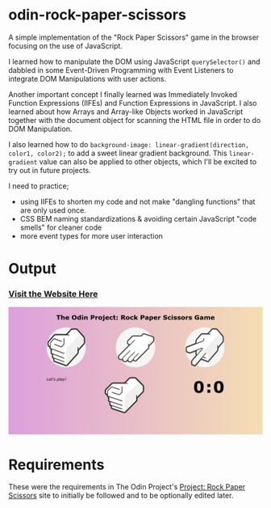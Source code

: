 # odin-rock-paper-scissors
A simple implementation of the "Rock Paper Scissors" game in the browser focusing on the use of JavaScript.

I learned how to manipulate the DOM using JavaScript `querySelector()` and dabbled in some Event-Driven Programming with Event Listeners to integrate DOM Manipulations with user actions.

Another important concept I finally learned was Immediately Invoked Function Expressions (IIFEs) and Function Expressions in JavaScript. I also learned about how Arrays and Array-like Objects worked in JavaScript together with the document object for scanning the HTML file in order to do DOM Manipulation.

I also learned how to do `background-image: linear-gradient(direction, color1, color2);` to add a sweet linear gradient background. This `linear-gradient` value can also be applied to other objects, which I'll be excited to try out in future projects.

I need to practice;
- using IIFEs to shorten my code and not make "dangling functions" that are only used once.
- CSS BEM naming standardizations & avoiding certain JavaScript "code smells" for cleaner code
- more event types for more user interaction

# Output
### [Visit the Website Here](https://luzefiru.github.io/odin-rock-paper-scissors/)
<img src="./requirements/website-screenshot.png">

# Requirements
These were the requirements in The Odin Project's [Project: Rock Paper Scissors](https://www.theodinproject.com/lessons/foundations-revisiting-rock-paper-scissors) site to initially be followed and to be optionally edited later.
